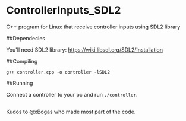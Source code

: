 # ControllerInputs_SDL2
C++ program for Linux that receive controller inputs using SDL2 library


##Dependecies

You'll need SDL2 library: https://wiki.libsdl.org/SDL2/Installation

##Compiling

```g++ controller.cpp -o controller -lSDL2```

##Running

Connect a controller to your pc and run ```./controller```.

## 

Kudos to @xBogas who made most part of the code.
